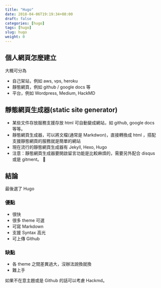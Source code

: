```yaml
---
title: "Hugo"
date: 2018-04-06T19:19:34+08:00
draft: false
categories: [hugo]
tags: [hugo]
slug: hugo
weight: 0
---
```


## 個人網頁怎麼建立

大概可分為

- 自己架站，例如 aws, vps, heroku
- 靜態網頁，例如 github / google docs 等
- 平台，例如 Wordpress, Medium, HackMD

## 靜態網頁生成器(static site generator)

- 某些文件存放服務支援存放 html 可自動變成網站，如 github, google docs 等等。
- 靜態網頁生成器，可以將文檔(通常是 Markdwon)，直接轉換成 html ，搭配支援靜態網頁的服務就是簡單的網站
- 現在流行的靜態網頁生成器有 Jekyll, Hexo, Hugo
- 注意：靜態網頁生成器要開啟留言功能是比較麻煩的，需要另外配合 disqus 或是 gitment。
  

## 結論

最後選了 Hugo

### 優點

- 很快
- 很多 theme 可選
- 可寫 Markdown
- 支援 Syntax 高光
- 可上傳 Github

### 缺點

- 各 theme 之間差異過大，沒辦法說換就換
- 難上手

如果不在意主題或是 Github 的話可以考慮 Hackmd。
